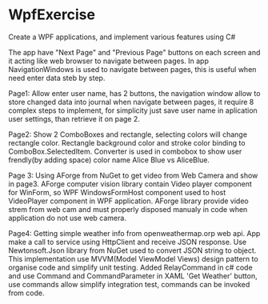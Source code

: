 # WpfExercise
Create a WPF applications, and implement various features using C# 

The app have "Next Page" and "Previous Page" buttons on each screen and it acting like web browser to navigate between pages. 
In app NavigationWindows is used to navigate between pages, this is useful when need enter data steb by step.

Page1: Allow enter user name, has 2 buttons, the navigation window allow to store changed data into journal when navigate between pages, it require 8 complex steps to implement, for simplicity just save user name in aplication user settings, than retrieve it on page 2.

Page2: Show 2 ComboBoxes and rectangle, selecting colors will change rectangle color. Rectangle background color and stroke color binding to ComboBox.SelectedItem. Converter is used in combobox to show user frendly(by adding space) color name Alice Blue vs AliceBlue.  

Page 3: Using AForge from NuGet to get video from Web Camera and show in page3. AForge computer vision library contain Video player component for WinForm, so WPF WindowsFormHost component used to host VideoPlayer component in WPF application. AForge library provide video strem from web cam and must properly disposed manualy in code when application do not use web camera.

Page4: Getting simple weather info from openweathermap.orp web api. App make a call to service using HttpClient and receive JSON response.
Use Newtonsoft.Json library from NuGet used to convert JSON string to object. This implementation use MVVM(Model ViewModel Views) design pattern to organise code and simplify unit testing. Added RelayCommand in c# code and use Command and CommandParameter in XAML 'Get Weather' button, use commands allow simplify integration test, commands can be invoked from code. 
